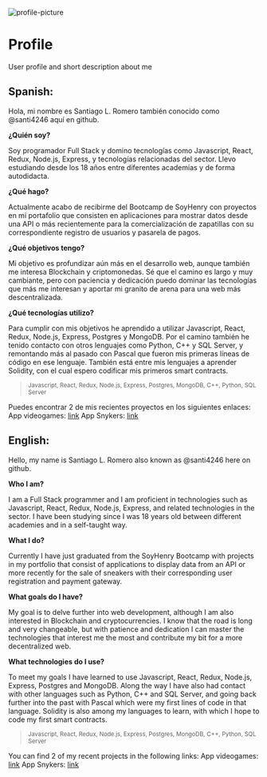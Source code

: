![profile-picture](https://i.imgur.com/akjTjXG.jpg)

# Profile
User profile and short description about me

## Spanish:
Hola, mi nombre es Santiago L. Romero también conocido como @santi4246 aquí en github.

**¿Quién soy?**

Soy programador Full Stack y domino tecnologías como Javascript, React, Redux, Node.js, Express, y tecnologías relacionadas del sector. Llevo estudiando desde los 18 años entre diferentes academias y de forma autodidacta.

**¿Qué hago?**

Actualmente acabo de recibirme del Bootcamp  de SoyHenry con proyectos en mi portafolio que consisten en aplicaciones para mostrar datos desde una API o más recientemente para la comercialización de zapatillas con su correspondiente registro de usuarios y pasarela de pagos. 

**¿Qué objetivos tengo?**

Mi objetivo es profundizar aún más en el desarrollo web, aunque también me interesa Blockchain y criptomonedas. Sé que el camino es largo y muy cambiante, pero con paciencia y dedicación puedo dominar las tecnologías que más me interesan y aportar mi granito de arena para una web más descentralizada.

**¿Qué tecnologías utilizo?**

Para cumplir con mis objetivos he aprendido a utilizar Javascript, React, Redux, Node.js, Express, Postgres y MongoDB. Por el camino también he tenido contacto con otros lenguajes como Python, C++ y SQL Server, y remontando más al pasado con Pascal que fueron mis primeras líneas de código en ese lenguaje. También está entre mis lenguajes a aprender Solidity, con el cual espero codificar mis primeros smart contracts.

> <sub>Javascript, </sub> <sub>React, </sub> <sub>Redux, </sub> <sub>Node.js, </sub> <sub>Express, </sub> <sub>Postgres, </sub> <sub>MongoDB, </sub> <sub>C++, </sub> <sub>Python, </sub> <sub>SQL Server</sub>

Puedes encontrar 2 de mis recientes proyectos en los siguientes enlaces: 
App videogames: [link](https://videogames-indol.vercel.app/)
App Snykers: [link](https://snykers.vercel.app/)

## English:

Hello, my name is Santiago L. Romero also known as @santi4246 here on github.

**Who I am?**

I am a Full Stack programmer and I am proficient in technologies such as Javascript, React, Redux, Node.js, Express, and related technologies in the sector. I have been studying since I was 18 years old between different academies and in a self-taught way.

**What I do?**

Currently I have just graduated from the SoyHenry Bootcamp with projects in my portfolio that consist of applications to display data from an API or more recently for the sale of sneakers with their corresponding user registration and payment gateway.

**What goals do I have?**

My goal is to delve further into web development, although I am also interested in Blockchain and cryptocurrencies. I know that the road is long and very changeable, but with patience and dedication I can master the technologies that interest me the most and contribute my bit for a more decentralized web.

**What technologies do I use?**

To meet my goals I have learned to use Javascript, React, Redux, Node.js, Express, Postgres and MongoDB. Along the way I have also had contact with other languages such as Python, C++ and SQL Server, and going back further into the past with Pascal which were my first lines of code in that language. Solidity is also among my languages to learn, with which I hope to code my first smart contracts.

> <sub>Javascript, </sub> <sub>React, </sub> <sub>Redux, </sub> <sub>Node.js, </sub> <sub>Express, </sub> <sub>Postgres, </sub> <sub>MongoDB, </sub> <sub>C++, </sub> <sub>Python, </sub> <sub>SQL Server</sub>

You can find 2 of my recent projects in the following links:
App videogames: [link](https://videogames-indol.vercel.app/)
App Snykers: [link](https://snykers.vercel.app/)

